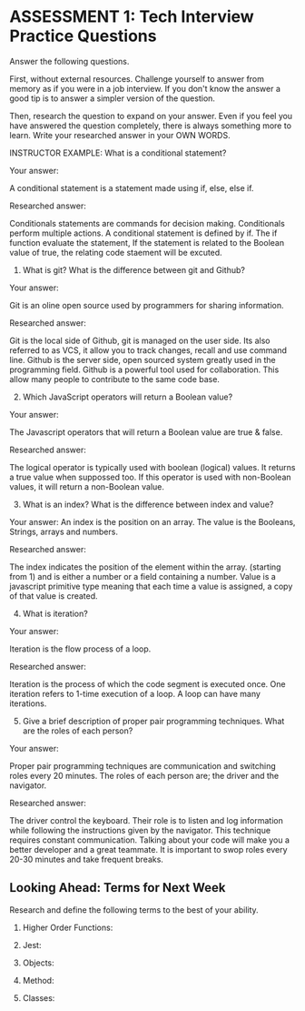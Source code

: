 # ASSESSMENT 1: Tech Interview Practice Questions
Answer the following questions.

First, without external resources. Challenge yourself to answer from memory as if you were in a job interview. If you don't know the answer a good tip is to answer a simpler version of the question.

Then, research the question to expand on your answer. Even if you feel you have answered the question completely, there is always something more to learn. Write your researched answer in your OWN WORDS.

INSTRUCTOR EXAMPLE: What is a conditional statement?

  Your answer: 
  
  A conditional statement is a statement made using if, else, else if.

  Researched answer:

  Conditionals statements are commands for decision making. Conditionals perform multiple actions. A conditional statement is defined by if. The if function evaluate the statement, If the statement is related to the Boolean value of true, the relating code staement will be excuted.



1. What is git? What is the difference between git and Github?

  Your answer:

  Git is an oline open source used by programmers for sharing information. 

  Researched answer:

  Git is the local side of Github, git is managed on the user side. Its also referred to as VCS, it allow you to track changes, recall and use command line. Github is the server side, open sourced system greatly used in the programming field. Github is a powerful tool used for collaboration. This allow many people to contribute to the same code base.



2. Which JavaScript operators will return a Boolean value?

  Your answer:

  The Javascript operators that will return a Boolean value are true & false.

  Researched answer:

  The logical operator is typically used with boolean (logical) values. It returns a true value when suppossed too. If this operator is used with non-Boolean values, it will return a non-Boolean value.
  


3. What is an index? What is the difference between index and value?

  Your answer: An index is the position on an array. The value is the Booleans, Strings, arrays and numbers.

  Researched answer:

The index indicates the position of the element within the array. (starting from 1) and is either a number or a field containing a number. Value is a javascript primitive type  meaning that each time a value is assigned, a copy of that value is created. 



4. What is iteration?

  Your answer:

  Iteration is the flow process of a loop.

  Researched answer:

  Iteration is the process of which the code segment is executed once. One iteration refers to 1-time execution of a loop. A loop can have many iterations.





5. Give a brief description of proper pair programming techniques. What are the roles of each person?

  Your answer:

  Proper pair programming techniques are communication and switching roles every 20 minutes. The roles of each person are; the driver and the navigator.

  Researched answer:

  The driver control the keyboard. Their role is to listen and log information while following the instructions given by the navigator. This technique requires constant communication. Talking about your code will make you a better developer and a great teammate. It is important to swop roles every 20-30 minutes and take frequent breaks.



## Looking Ahead: Terms for Next Week

Research and define the following terms to the best of your ability.

1. Higher Order Functions:

2. Jest:

3. Objects:

4. Method:

5. Classes:
